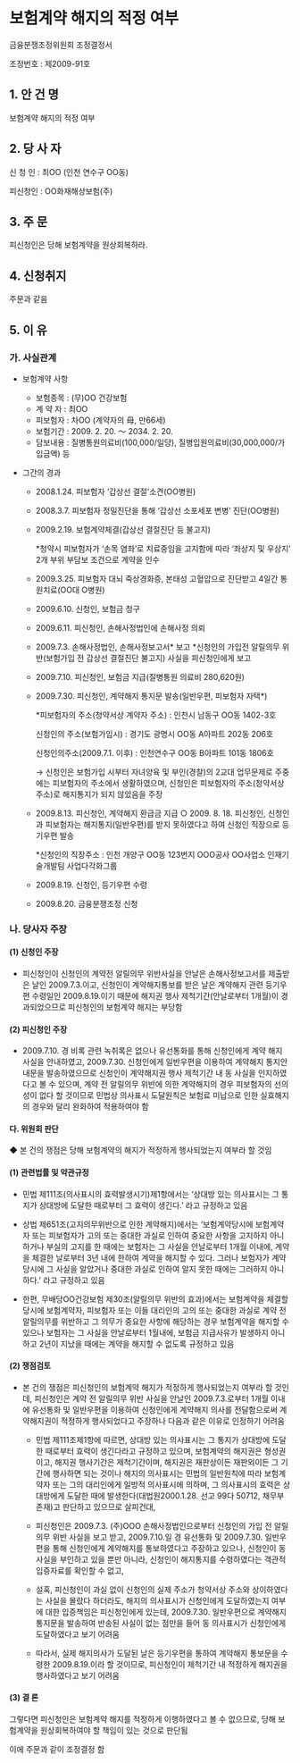 # 보험계약 해지의 적정 여부

금융분쟁조정위원회 
조정결정서

조정번호 : 제2009-91호

## 1. 안 건 명 
보험계약 해지의 적정 여부

## 2. 당 사 자 

신 청 인  :  최OO (인천 연수구 OO동) 


피신청인  :  OO화재해상보험(주)
              

## 3. 주    문
피신청인은 당해 보험계약을 원상회복하라.


## 4. 신청취지 

주문과 같음
  

## 5. 이   유 
### 가. 사실관계 
* 보험계약 사항 
  * 보험종목 : (무)OO 건강보험
  * 계 약 자 : 최OO
  * 피보험자 : 차OO (계약자의 母, 만66세)
  * 보험기간 : 2009. 2. 20. ～ 2034. 2. 20.
  * 담보내용 : 질병통원의료비(100,000/일당), 질병입원의료비(30,000,000/가입금액) 등

* 그간의 경과
  * 2008.1.24. 피보험자 ‘갑상선 결절’소견(OO병원)
  * 2008.3.7. 피보험자 정밀진단을 통해 ‘갑상선 소포세포 변병’ 진단(OO병원)
  * 2009.2.19.  보험계약체결(갑상선 결절진단 등 불고지)
    
    *청약시 피보험자가 ‘손목 염좌’로 치료중임을 고지함에 따라 ‘좌상지 및 우상지’ 2개 부위 부담보 조건으로 계약을 인수
  * 2009.3.25.  피보험자 대뇌 죽상경화증, 본태성 고혈압으로 진단받고 4일간 통원치료(OO대 O병원)
  * 2009.6.10.  신청인, 보험금 청구
  * 2009.6.11.  피신청인, 손해사정법인에 손해사정 의뢰
  * 2009.7.3.   손해사정법인, 손해사정보고서* 보고
    *신청인의 가입전 알릴의무 위반(보험가입 전 갑상선 결절진단 불고지) 사실을 피신청인에게 보고
  * 2009.7.10. 피신청인, 보험금 지급(질병통원 의료비 280,620원)
  * 2009.7.30.  피신청인, 계약해지 통지문 발송(일반우편, 피보험자 자택*)
    
    *피보험자의 주소(청약서상 계약자 주소) : 인천시 남동구 OO동 1402-3호
      
    신청인의 주소(보험가입시) : 경기도 광명시 OO동 A아파트 202동 206호
      
    신청인의주소(2009.7.1. 이후) : 인천연수구 OO동 B아파트 101동 1806호 
    
    → 신청인은 보험가입 시부터 자녀양육 및 부인(경찰)의 2교대 업무문제로 주중에는 피보험자의 주소에서 생활하였으며, 신청인은 피보험자의 주소(청약서상 주소)로 해지통지가 되지 않았음을 주장  

  * 2009.8.13.  피신청인, 계약해지 환급금 지급
   ○ 2009. 8. 18. 피신청인, 신청인과 피보험자는 해지통지(일반우편)를 받지 못하였다고 하여 신청인 직장으로 등기우편 발송 
   
     *신청인의 직장주소 : 인천 개양구 OO동 123번지 OOO공사 OO사업소 인재기술개발팀 사업다각화그룹
     
  * 2009.8.19.  신청인, 등기우편 수령
  * 2009.8.20.  금융분쟁조정 신청

### 나. 당사자 주장 

#### (1) 신청인 주장 

* 피신청인이 신청인의 계약전 알릴의무 위반사실을 안날은 손해사정보고서를 제출받은 날인 2009.7.3.이고, 신청인이 계약해지통보를 받은 날은 계약해지 관련 등기우편 수령일인 2009.8.19.이기 때문에 해지권 행사 제척기간(안날로부터 1개월)이 경과되었으므로 피신청인의 보험계약 해지는 부당함
 
#### (2) 피신청인 주장

* 2009.7.10. 경 비록 관련 녹취록은 없으나 유선통화를 통해 신청인에게 계약 해지 사실을 안내하였고, 2009.7.30. 신청인에게 일반우편을 이용하여 계약해지 통지안내문을 발송하였으므로 신청인이 계약해지권 행사 제척기간 내 동 사실을 인지하였다고 볼 수 있으며, 계약 전 알릴의무 위반에 의한 계약해지의 경우 피보험자의 선의성이 없다 할 것이므로 민법상 의사표시 도달원칙은 보험료 미납으로 인한 실효해지의 경우와 달리 완화하여 적용하여야 함

#### 다. 위원회 판단

◆ 본 건의 쟁점은 당해 보험계약의 해지가 적정하게 행사되었는지 여부라 할 것임

#### (1) 관련법률 및 약관규정  

* 민법 제111조(의사표시의 효력발생시기)제1항에서는 ‘상대방 있는 의사표시는 그 통지가 상대방에 도달한 때로부터 그 효력이 생긴다.’ 라고 규정하고 있음

* 상법 제651조(고지의무위반으로 인한 계약해지)에서는 ‘보험계약당시에 보험계약자 또는 피보험자가 고의 또는 중대한 과실로 인하여 중요한 사항을 고지하지 아니하거나 부실의 고지를 한 때에는 보험자는 그 사실을 안날로부터 1개월 이내에, 계약을 체결한 날로부터 3년 내에 한하여 계약을 해지할 수 있다. 그러나 보험자가 계약당시에 그 사실을 알았거나 중대한 과실로 인하여 알지 못한 때에는 그러하지 아니하다.’ 라고 규정하고 있음 


* 한편, 무배당OO건강보험 제30조(알릴의무 위반의 효과)에서는 보험계약을 체결할 당시에 보험계약자, 피보험자 또는 이들 대리인의 고의 또는 중대한 과실로 계약 전 알릴의무를 위반하고 그 의무가 중요한 사항에 해당하는 경우 보험계약을 해지할 수 있으나 보험자는 그 사실을 안날로부터 1월내에, 보험금 지급사유가 발생하지 아니하고 2년이 지났을 때에는 계약을 해지할 수 없도록 규정하고 있음


#### (2) 쟁점검토  

* 본 건의 쟁점은 피신청인의 보험계약 해지가 적정하게 행사되었는지 여부라 할 것인데, 피신청인은 계약 전 알릴의무 위반 사실을 안날인 2009.7.3.로부터 1개월 이내에 유선통화 및 일반우편을 이용하여 신청인에게 계약해지 의사를 전달함으로써 계약해지권이 적정하게 행사되었다고 주장하나 다음과 같은 이유로 인정하기 어려움

  * 민법 제111조제1항에 따르면, 상대방 있는 의사표시는 그 통지가 상대방에 도달한 때로부터 효력이 생긴다라고 규정하고 있으며, 보험계약의 해지권은 형성권이고, 해지권 행사기간은 제척기간이며, 해지권은 재판상이든 재판외이든 그 기간에 행사하면 되는 것이나 해지의 의사표시는 민법의 일반원칙에 따라 보험계약자 또는 그의 대리인에게 일방적 의사표시에 의하며, 그 의사표시의 효력은 상대방에게 도달한 때에 발생한다(대법원2000.1.28. 선고 99다 50712, 채무부존재)고 판단하고 있으므로 살피건대, 

  * 피신청인은 2009.7.3. (주)OOO 손해사정법인으로부터 신청인의 가입 전 알릴의무 위반 사실을 보고 받고, 2009.7.10.일 경 유선통화 및 2009.7.30. 일반우편을 통해 신청인에게 계약해지를 통보하였다고 주장하고 있으나, 신청인이 동 사실을 부인하고 있을 뿐만 아니라, 신청인이 해지통지를 수령하였다는 객관적 입증자료를 확인할 수 없고, 

  * 설혹, 피신청인이 과실 없이 신청인의 실제 주소가 청약서상 주소와 상이하였다는 사실을 몰랐다 하더라도, 해지의 의사표시가 신청인에게 도달하였는지 여부에 대한 입증책임은 피신청인에게 있는데, 2009.7.30. 일반우편으로 계약해지 통지문을 발송하여 반송된 사실이 없는 점만을 들어 동 의사표시가 신청인에게 도달하였다고 보기 어려움

  * 따라서, 실제 해지의사가 도달된 날은 등기우편을 통하여 계약해지 통보문을 수령한 2009.8.19.이라 할 것이므로, 피신청인이 제척기간 내 적정하게 해지권을 행사하였다고 보기 어려움

#### (3) 결 론   

그렇다면 피신청인은 보험계약 해지를 적정하게 이행하였다고  볼 수 없으므로, 당해 보험계약을 원상회복하여야 할 책임이 있는 것으로 판단됨

이에 주문과 같이 조정결정 함 